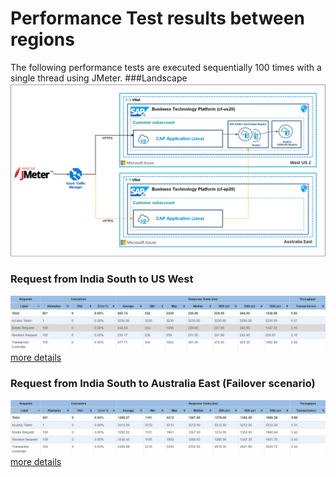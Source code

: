 # Performance Test results between regions

The following performance tests are executed sequentially 100 times with a single thread using JMeter.
###Landscape
![Accessing US Region ](images/HA-test.png)
### Request from India South to US West 
![Accessing US Region ](images/us.png)
[more details](https://htmlpreview.github.io/?https://raw.githubusercontent.com/SAP-samples/cap-distributed-resiliency/SAP-HANA-Cloud/tutorial/11-Performance%20Test/us/index.html)
### Request from India South to Australia East (Failover scenario)
![Accessing AP Region ](images/ap.png)
[more details](https://htmlpreview.github.io/?https://github.com/SAP-samples/cap-distributed-resiliency/blob/SAP-HANA-Cloud/tutorial/11-Performance%20Test/ap/index.html)
